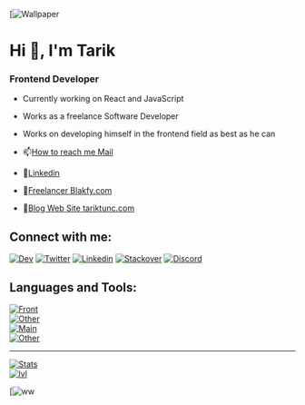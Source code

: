 [![Wallpaper](https://user-images.githubusercontent.com/58959408/232639433-cb0aea21-66f0-4508-a771-85e2089c5a87.gif)

# Hi 👋, I'm Tarik 

### Frontend Developer

- Currently working on React and JavaScript
- Works as a freelance Software Developer
- Works on developing himself in the frontend field as best as he can


- 📫[How to reach me Mail](tarktunc@hotmail.com)
- 📄[Linkedin](https://www.linkedin.com/in/tarktunc/)
- 💬[Freelancer Blakfy.com](https://blakfy.com)
- 💬[Blog Web Site tariktunc.com](https://tariktunc.com)

## Connect with me:
[![Dev](https://skillicons.dev/icons?i=devto)](https://dev.to/tariktunc)
[![Twitter](https://skillicons.dev/icons?i=twitter)](https://twitter.com/tarkktunc)
[![Linkedin](https://skillicons.dev/icons?i=linkedin)](https://www.linkedin.com/in/tarktunc/)
[![Stackover](https://skillicons.dev/icons?i=stackoverflow)](https://stackoverflow.com/users/21361438/tar%c4%b1k-tunc)
[![Discord](https://skillicons.dev/icons?i=discord)](https://discord.com/invite/kZWEEvmQAK)

## Languages and Tools:
[![Front](https://skillicons.dev/icons?i=html,css,sass,tailwind)](https://github.com/tariktunc)
<br>
[![Other](https://skillicons.dev/icons?i=github,git,linux)](https://github.com/tariktunc)
<br>
[![Main](https://skillicons.dev/icons?i=js,react,nextjs,express,redux)](https://github.com/tariktunc)
<br>
[![Other](https://skillicons.dev/icons?i=c,mongodb,nodejs,ts)](https://github.com/tariktunc)

---

[![Stats](https://github-readme-streak-stats.herokuapp.com/?user=tariktunc&)](https://github.com/tariktunc)
<br>
[![lvl](https://komarev.com/ghpvc/?username=tariktunc&label=Profile%20views&color=0e75b6&style=flat)](https://github.com/tariktunc)


[![ww](https://user-images.githubusercontent.com/58959408/157782696-8bc9ca49-ca61-4ab5-8b83-49c4e76c1a8f.svg)
